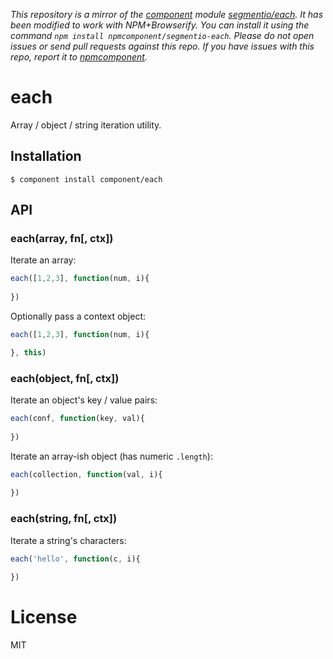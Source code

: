 *This repository is a mirror of the [component](http://component.io) module [segmentio/each](http://github.com/segmentio/each). It has been modified to work with NPM+Browserify. You can install it using the command `npm install npmcomponent/segmentio-each`. Please do not open issues or send pull requests against this repo. If you have issues with this repo, report it to [npmcomponent](https://github.com/airportyh/npmcomponent).*

# each

  Array / object / string iteration utility.

## Installation

    $ component install component/each

## API

### each(array, fn[, ctx])

  Iterate an array:

```js
each([1,2,3], function(num, i){
  
})
```

  Optionally pass a context object:

```js
each([1,2,3], function(num, i){

}, this)
```

### each(object, fn[, ctx])

  Iterate an object's key / value pairs:

```js
each(conf, function(key, val){
  
})
```

  Iterate an array-ish object (has numeric `.length`):

```js
each(collection, function(val, i){
  
})
```

### each(string, fn[, ctx])

  Iterate a string's characters:

```js
each('hello', function(c, i){
  
})
```

# License

  MIT
